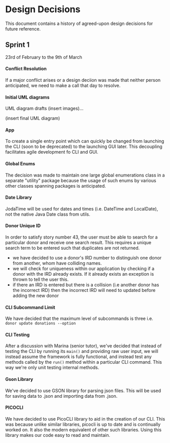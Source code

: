 # Design Decisions

This document contains a history of agreed-upon design decisions for future reference.

## Sprint 1
23rd of February to the 9th of March

#### Conflict Resolution
If a major conflict arises or a design deciion was made that neither person anticipated, we need to make a call that day to resolve. 

#### Initial UML diagrams
UML diagram drafts (insert images)... 

(insert final UML diagram)

#### App
To create a single entry point which can quickly be changed from launching the CLI (soon to be deprecated) to the launching GUI later. This decoupling facilitates agile development fo CLI and GUI.

#### Global Enums
The decision was made to maintain one large global enumerations class in a separate "utility" package because the usage of such enums by various other classes spanning packages is anticipated.

#### Date Library
JodaTime will be used for dates and times (i.e. DateTime and LocalDate), not the native Java Date class from utils.

#### Donor Unique ID
In order to satisfy story number 43, the user must be able to search for a particular donor and receive one search result. 
This requires a unique search term to be entered such that duplicates are not returned. 

* we have decided to use a donor's IRD number to distinguish one donor from another, whom have colliding names.
* we will check for uniqueness within our application by checking if a donor with the IRD already exists. If it already exists an exception is thrown to tell the user this.
* if there an IRD is entered but there is a collision (i.e another donor has the incorrect IRD) then the incorrect IRD will need to updated before adding the new donor

#### CLI Subcommand Limit
We have decided that the maximum level of subcommands is three i.e. `donor update donations --option`

#### CLI Testing
After a discussion with Marina (senior tutor), we've decided that instead of testing the CLI by running its `main()` and 
providing raw user input, we will instead assume the framework is fully functional, and instead test any methods called 
by the `run()` method within a particular CLI command. This way we're only unit testing internal methods.

#### Gson Library
We've decided to use GSON library for parsing json files. This will be used for saving data to .json and importing data from .json.

#### PICOCLI
We have decided to use PicoCLI library to aid in the creation of our CLI. This was because unlike similar libraries, picocli is up to date and is continually worked on. It also the modern equivalent of other such libraries.
Using this library makes our code easy to read and maintain.